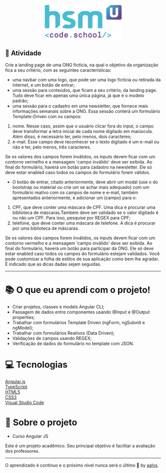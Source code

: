 <div align='center'>
<img src=".github/logo.png" width='250'>
</div>

## 🚀 Atividade

Crie a landing page de uma ONG fictícia, na qual o objetivo da organização fica a seu critério, com as seguintes características:

- uma navbar com uma logo, que pode ser uma logo fictícia ou retirada da internet, e um botão de entrar;
- uma sessão para conteúdos, que ficam a seu critério, da landing page. Tudo deve ficar em apenas uma única página, já que é o modelo padrão;
- uma sessão para o cadastro em uma newsletter, que fornece mais informações semanais sobre a ONG. Essa sessão conterá um formulário Template-Driven com os campos:

1. nome. Nesse caso, assim que o usuário clicar fora do input, o campo deve transformar a letra inicial de cada nome digitado em maiúscula. Além disso, é necessário ter, pelo menos, dois caracteres;
2. e-mail. Esse campo deve reconhecer se o texto digitado é um e-mail ou não e ter, pelo menos, três caracteres.

Se os valores dos campos forem inválidos, os inputs devem ficar com um contorno vermelho e a mensagem 'campo inválido' deve ser exibida.
Ao final do formulário, haverá um botão para cadastro na newsletter. Ele só deve estar enabled caso todos os campos do formulário forem válidos.

- O botão de entrar, citado anteriormente, deve abrir um modal (use o do bootstrap ou material ou crie um se achar mais adequado) com um formulário reativo com os campos de nome e e-mail, também apresentados anteriormente, e adicionar um (campo) para o:
1. CPF, que deve conter uma máscara de CPF. Uma dica é procurar uma biblioteca de máscaras.Também deve ser validado se o valor digitado é ou não um CPF. Para isso, pesquise por REGEX para CPF;
2. telefone, que deve conter uma máscara de telefone. A dica é procurar por uma biblioteca de máscaras.

Se os valores dos campos forem inválidos, os inputs devem ficar com um contorno vermelho e a mensagem 'campo inválido' deve ser exibida.
Ao final do formulário, haverá um botão para participar da ONG. Ele só deve estar enabled caso todos os campos do formulário estejam validados.
Você pode customizar a folha de estilos de sua aplicação como bem lhe agradar. É indicado que as dicas dadas sejam seguidas.

---

# 📚 O que eu aprendi com o projeto!

- Criar projetos, classes e models Angular CLI;
- Passagem de dados entre componentes usando @Input e @Output properties;
- Trabalhar com formulários Template Driven (ngForm, ngSubmit e ngModel);
- Trabalhar com formulários Reativos (Data Driven);
- Validações de campos usando REGEX;
- Verificação de dados do formulário no template com JSON.

# 💻 Tecnologias

<a href='https://angular.io/'>Angular.js</a>
<br/>
<a href='https://www.typescriptlang.org/'>TypeScript</a>
<br/>
<a href='https://www.w3schools.com/html/'>HTML5</a>
<br/>
<a href='https://www.w3schools.com/css/'>CSS3</a>
<br/>
<a href='https://code.visualstudio.com/'>Visual Studio Code</a>
<br/>

# 📝 Sobre o projeto

- Curso Angular JS

Este é um projeto acadêmico. Seu principal objetivo é facilitar a avaliação dos professores.

---

O aprendizado é contínuo e o próximo nível nunca será o último 🚀 by [aalvs](https://app.rocketseat.com.br/me/aalvs).